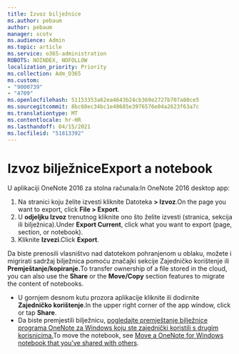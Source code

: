 ```yaml
---
title: Izvoz bilježnice
ms.author: pebaum
author: pebaum
manager: scotv
ms.audience: Admin
ms.topic: article
ms.service: o365-administration
ROBOTS: NOINDEX, NOFOLLOW
localization_priority: Priority
ms.collection: Adm_O365
ms.custom:
- "9000739"
- "4709"
ms.openlocfilehash: 51153353a62ea4643b24cb369e2727b707a80ce5
ms.sourcegitcommit: 8bc60ec34bc1e40685e3976576e04a2623f63a7c
ms.translationtype: MT
ms.contentlocale: hr-HR
ms.lasthandoff: 04/15/2021
ms.locfileid: "51813392"
---
```

# <a name="export-a-notebook"></a><span data-ttu-id="287d0-102">Izvoz bilježnice</span><span class="sxs-lookup"><span data-stu-id="287d0-102">Export a notebook</span></span>

<span data-ttu-id="287d0-103">U aplikaciji OneNote 2016 za stolna računala:</span><span class="sxs-lookup"><span data-stu-id="287d0-103">In OneNote 2016 desktop app:</span></span>

1. <span data-ttu-id="287d0-104">Na stranici koju želite izvesti kliknite Datoteka **> Izvoz**.</span><span class="sxs-lookup"><span data-stu-id="287d0-104">On the page you want to export, click **File > Export**.</span></span>
2. <span data-ttu-id="287d0-105">U **odjeljku Izvoz** trenutnog kliknite ono što želite izvesti (stranica, sekcija ili bilježnica).</span><span class="sxs-lookup"><span data-stu-id="287d0-105">Under **Export Current**, click what you want to export (page, section, or notebook).</span></span>
3. <span data-ttu-id="287d0-106">Kliknite **Izvezi**.</span><span class="sxs-lookup"><span data-stu-id="287d0-106">Click **Export**.</span></span>
 
<span data-ttu-id="287d0-107">Da biste prenosili vlasništvo nad datotekom pohranjenom  u oblaku, možete i migrirati sadržaj bilježnica pomoću značajki sekcije Zajedničko korištenje ili **Premještanje/kopiranje.**</span><span class="sxs-lookup"><span data-stu-id="287d0-107">To transfer ownership of a file stored in the cloud, you can also use the **Share** or the **Move/Copy** section features to migrate the content of notebooks.</span></span>  

- <span data-ttu-id="287d0-108">U gornjem desnom kutu prozora aplikacije kliknite ili dodirnite **Zajedničko korištenje**.</span><span class="sxs-lookup"><span data-stu-id="287d0-108">In the upper right corner of the app window, click or tap **Share**.</span></span>
- <span data-ttu-id="287d0-109">Da biste premjestili bilježnicu, [pogledajte premještanje bilježnice programa OneNote za Windows koju ste zajednički koristili s drugim korisnicima.](https://support.office.com/article/move-a-onenote-for-windows-notebook-that-you-ve-shared-with-others-56c7659e-1850-49a6-8874-e2db6b440cd4?ui=en-US&rs=en-US&ad=US)</span><span class="sxs-lookup"><span data-stu-id="287d0-109">To move the notebook, see [Move a OneNote for Windows notebook that you've shared with others](https://support.office.com/article/move-a-onenote-for-windows-notebook-that-you-ve-shared-with-others-56c7659e-1850-49a6-8874-e2db6b440cd4?ui=en-US&rs=en-US&ad=US).</span></span>
